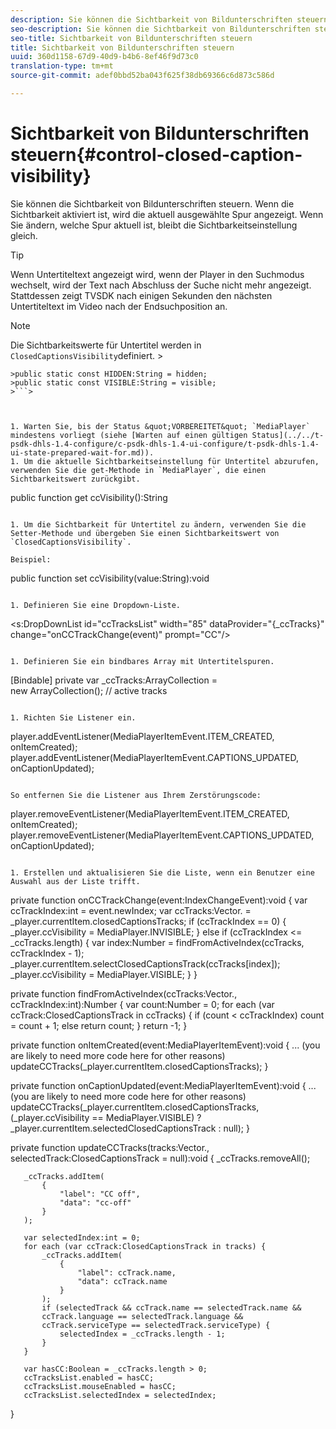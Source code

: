 ```yaml
---
description: Sie können die Sichtbarkeit von Bildunterschriften steuern. Wenn die Sichtbarkeit aktiviert ist, wird die aktuell ausgewählte Spur angezeigt. Wenn Sie ändern, welche Spur aktuell ist, bleibt die Sichtbarkeitseinstellung gleich.
seo-description: Sie können die Sichtbarkeit von Bildunterschriften steuern. Wenn die Sichtbarkeit aktiviert ist, wird die aktuell ausgewählte Spur angezeigt. Wenn Sie ändern, welche Spur aktuell ist, bleibt die Sichtbarkeitseinstellung gleich.
seo-title: Sichtbarkeit von Bildunterschriften steuern
title: Sichtbarkeit von Bildunterschriften steuern
uuid: 360d1158-67d9-40d9-b4b6-8ef46f9d73c0
translation-type: tm+mt
source-git-commit: adef0bbd52ba043f625f38db69366c6d873c586d

---
```



# Sichtbarkeit von Bildunterschriften steuern{#control-closed-caption-visibility}

Sie können die Sichtbarkeit von Bildunterschriften steuern. Wenn die Sichtbarkeit aktiviert ist, wird die aktuell ausgewählte Spur angezeigt. Wenn Sie ändern, welche Spur aktuell ist, bleibt die Sichtbarkeitseinstellung gleich.

>[!TIP]
>
>Wenn Untertiteltext angezeigt wird, wenn der Player in den Suchmodus wechselt, wird der Text nach Abschluss der Suche nicht mehr angezeigt. Stattdessen zeigt TVSDK nach einigen Sekunden den nächsten Untertiteltext im Video nach der Endsuchposition an.

>[!NOTE]
>
>Die Sichtbarkeitswerte für Untertitel werden in `ClosedCaptionsVisibility`definiert. >
>
```>
>public static const HIDDEN:String = hidden; 
>public static const VISIBLE:String = visible;
>```>



1. Warten Sie, bis der Status &quot;VORBEREITET&quot; `MediaPlayer` mindestens vorliegt (siehe [Warten auf einen gültigen Status](../../t-psdk-dhls-1.4-configure/c-psdk-dhls-1.4-ui-configure/t-psdk-dhls-1.4-ui-state-prepared-wait-for.md)).
1. Um die aktuelle Sichtbarkeitseinstellung für Untertitel abzurufen, verwenden Sie die get-Methode in `MediaPlayer`, die einen Sichtbarkeitswert zurückgibt.

   ```
   public function get ccVisibility():String
   ```

1. Um die Sichtbarkeit für Untertitel zu ändern, verwenden Sie die Setter-Methode und übergeben Sie einen Sichtbarkeitswert von `ClosedCaptionsVisibility`.

   Beispiel:

   ```
   public function set ccVisibility(value:String):void
   ```

1. Definieren Sie eine Dropdown-Liste.

   ```
   <s:DropDownList id="ccTracksList" width="85" 
                   dataProvider="{_ccTracks}" 
                   change="onCCTrackChange(event)" 
                   prompt="CC"/>
   ```

1. Definieren Sie ein bindbares Array mit Untertitelspuren.

   ```
   [Bindable] private var _ccTracks:ArrayCollection =  
     new ArrayCollection(); // active tracks 
   ```

1. Richten Sie Listener ein.

   ```
   player.addEventListener(MediaPlayerItemEvent.ITEM_CREATED, onItemCreated); 
   player.addEventListener(MediaPlayerItemEvent.CAPTIONS_UPDATED, onCaptionUpdated);
   ```

   So entfernen Sie die Listener aus Ihrem Zerstörungscode:

   ```
   player.removeEventListener(MediaPlayerItemEvent.ITEM_CREATED, onItemCreated); 
   player.removeEventListener(MediaPlayerItemEvent.CAPTIONS_UPDATED, onCaptionUpdated);
   ```

1. Erstellen und aktualisieren Sie die Liste, wenn ein Benutzer eine Auswahl aus der Liste trifft.

   ```
   private function onCCTrackChange(event:IndexChangeEvent):void { 
       var ccTrackIndex:int = event.newIndex; 
       var ccTracks:Vector.<ClosedCaptionsTrack> =  
         _player.currentItem.closedCaptionsTracks; 
       if (ccTrackIndex == 0) { 
           _player.ccVisibility = MediaPlayer.INVISIBLE; 
       } 
       else if (ccTrackIndex <= _ccTracks.length) { 
           var index:Number = findFromActiveIndex(ccTracks, ccTrackIndex - 1); 
           _player.currentItem.selectClosedCaptionsTrack(ccTracks[index]); 
           _player.ccVisibility = MediaPlayer.VISIBLE; 
       } 
   } 
   
   private function findFromActiveIndex(ccTracks:Vector.<ClosedCaptionsTrack>,  
     ccTrackIndex:int):Number { 
       var count:Number = 0; 
       for each (var ccTrack:ClosedCaptionsTrack in ccTracks) { 
           if (count < ccTrackIndex) 
               count = count + 1; 
           else 
               return count; 
       } 
       return -1; 
   } 
   
   private function onItemCreated(event:MediaPlayerItemEvent):void { 
       ... (you are likely to need more code here for other reasons) 
       updateCCTracks(_player.currentItem.closedCaptionsTracks); 
   } 
   
   private function onCaptionUpdated(event:MediaPlayerItemEvent):void { 
       ... (you are likely to need more code here for other reasons) 
       updateCCTracks(_player.currentItem.closedCaptionsTracks,  
                     (_player.ccVisibility == MediaPlayer.VISIBLE) ?  
                      _player.currentItem.selectedClosedCaptionsTrack : null); 
   } 
   
   private function updateCCTracks(tracks:Vector.<ClosedCaptionsTrack>,  
     selectedTrack:ClosedCaptionsTrack = null):void { 
       _ccTracks.removeAll(); 
   
       _ccTracks.addItem( 
           { 
               "label": "CC off", 
               "data": "cc-off" 
           } 
       ); 
   
       var selectedIndex:int = 0; 
       for each (var ccTrack:ClosedCaptionsTrack in tracks) { 
           _ccTracks.addItem( 
               { 
                   "label": ccTrack.name, 
                   "data": ccTrack.name 
               } 
           ); 
           if (selectedTrack && ccTrack.name == selectedTrack.name && 
           ccTrack.language == selectedTrack.language && 
           ccTrack.serviceType == selectedTrack.serviceType) { 
               selectedIndex = _ccTracks.length - 1; 
           } 
       } 
   
       var hasCC:Boolean = _ccTracks.length > 0; 
       ccTracksList.enabled = hasCC; 
       ccTracksList.mouseEnabled = hasCC; 
       ccTracksList.selectedIndex = selectedIndex; 
   } 
   ```

